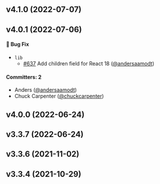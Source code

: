 
## v4.1.0 (2022-07-07)

## v4.0.1 (2022-07-06)

#### :bug: Bug Fix
* `lib`
  * [#637](https://github.com/shipshapecode/react-shepherd/pull/637) Add children field for React 18 ([@andersaamodt](https://github.com/andersaamodt))

#### Committers: 2
- Anders ([@andersaamodt](https://github.com/andersaamodt))
- Chuck Carpenter ([@chuckcarpenter](https://github.com/chuckcarpenter))

## v4.0.0 (2022-06-24)

## v3.3.7 (2022-06-24)

## v3.3.6 (2021-11-02)

## v3.3.4 (2021-10-29)

